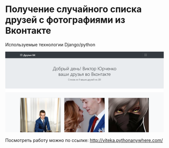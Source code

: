 # Получение случайного списка друзей с фотографиями из Вконтакте
Используемые технологии Django/python

![Image of Yaktocat](https://github.com/WebVictory/vk-friends/blob/master/preview.png)

Посмотреть работу можно по ссылке: http://viteka.pythonanywhere.com/

